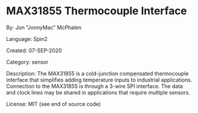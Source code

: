 # MAX31855 Thermocouple Interface

By: Jon "JonnyMac" McPhalen

Language: Spin2

Created: 07-SEP-2020

Category: sensor

Description:
The MAX31855 is a cold-junction compensated thermocouple interface that simplifies adding temperature inputs to industrial applications. Connection to the MAX31855 is through a 3-wire SPI interface. The data and clock lines may be shared in applications that require multiple sensors.

License: MIT (see end of source code)
